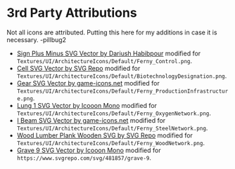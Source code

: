 # 3rd Party Attributions

Not all icons are attributed. Putting this here for my additions in case it is necessary. -pillbug2

* [Sign Plus Minus SVG Vector by Dariush Habibpour](https://www.svgrepo.com/svg/489613/sign-plus-minus)
  modified for `Textures/UI/ArchitectureIcons/Default/Ferny_Control.png`.
* [Cell SVG Vector by SVG Repo](https://www.svgrepo.com/svg/201559/cell)
  modified for `Textures/UI/ArchitectureIcons/Default/BiotechnologyDesignation.png`.
* [Gear SVG Vector by game-icons.net](https://www.svgrepo.com/svg/479352/gear)
  modified for `Textures/UI/ArchitectureIcons/Default/Ferny_ProductionInfrastructure.png`.
* [Lung 1 SVG Vector by Icooon Mono](https://www.svgrepo.com/svg/482747/lung-1)
  modified for `Textures/UI/ArchitectureIcons/Default/Ferny_OxygenNetwork.png`.
* [I Beam SVG Vector by game-icons.net](https://www.svgrepo.com/svg/322575/i-beam)
  modified for `Textures/UI/ArchitectureIcons/Default/Ferny_SteelNetwork.png`.
* [Wood Lumber Plank Wooden SVG by SVG Repo](https://www.svgrepo.com/svg/308938/wood-lumber-plank-wooden)
  modified for `Textures/UI/ArchitectureIcons/Default/Ferny_WoodNetwork.png`.
* [Grave 9 SVG Vector by Icooon Mono](https://www.svgrepo.com/svg/481857/grave-9)
  modified for `https://www.svgrepo.com/svg/481857/grave-9`.
